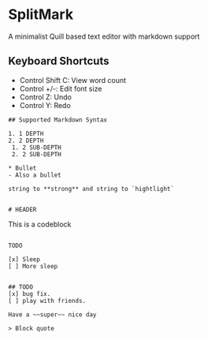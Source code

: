 # SplitMark

A minimalist Quill based text editor with markdown support

## Keyboard Shortcuts
* Control Shift C: View word count
* Control +/-: Edit font size
* Control Z: Undo
* Control Y: Redo

```
## Supported Markdown Syntax

1. 1 DEPTH
2. 2 DEPTH
 1. 2 SUB-DEPTH
 2. 2 SUB-DEPTH

* Bullet
- Also a bullet

string to **strong** and string to `hightlight`


# HEADER

```
This is a codeblock
```

TODO

[x] Sleep
[ ] More sleep


## TODO
[x] bug fix.
[ ] play with friends.

Have a ~~super~~ nice day

> Block quote
```